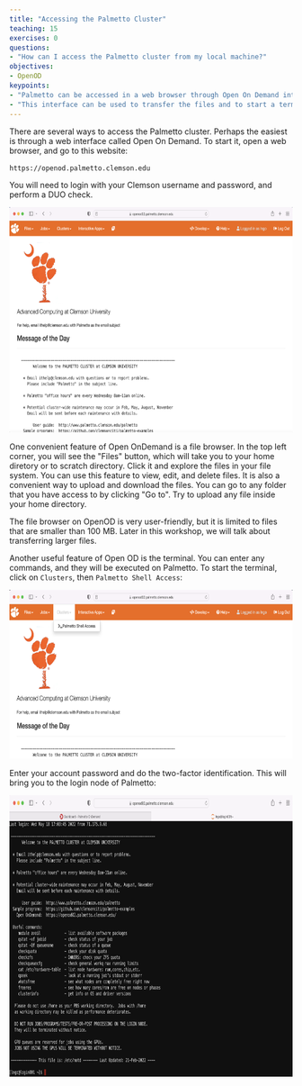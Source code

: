 ```yaml
---
title: "Accessing the Palmetto Cluster"
teaching: 15
exercises: 0
questions:
- "How can I access the Palmetto cluster from my local machine?"
objectives:
- OpenOD
keypoints:
- "Palmetto can be accessed in a web browser through Open On Demand interface"
- "This interface can be used to transfer the files and to start a terminal"
---
```


There are several ways to access the Palmetto cluster. Perhaps the easiest is through a web interface called Open On Demand. To start it, open a web browser, and go to this website:

```
https://openod.palmetto.clemson.edu
```

You will need to login with your Clemson username and password, and perform a DUO check. 

<img src="../fig/openod_dashboard.png" alt="Open OnDemand Dashboard" style="height:400px">

One convenient feature of Open OnDemand is a file browser. In the top left corner, you will see the "Files" button, which will take you to your home diretory or to scratch directory. Click it and explore the files in your file system. You can use this feature to view, edit, and delete files. It is also a convenient way to upload and download the files. You can go to any folder that you have access to by clicking "Go to". Try to upload any file inside your home directory.

The file browser on OpenOD is very user-friendly, but it is limited to files that are smaller than 100 MB. Later in this workshop, we will talk about transferring larger files. 

Another useful feature of Open OD is the terminal. You can enter any commands, and they will be executed on Palmetto. To start the terminal, click on `Clusters`, then `Palmetto Shell Access`:

<img src="../fig/openod_shell_access.png" alt="Open OnDemand Shell Menu" style="height:300px">

Enter your account password and do the two-factor identification. This will bring you to the login node of Palmetto:

<img src="../fig/openod_shell.png" alt="Open OnDemand Shell Menu" style="height:500px">

